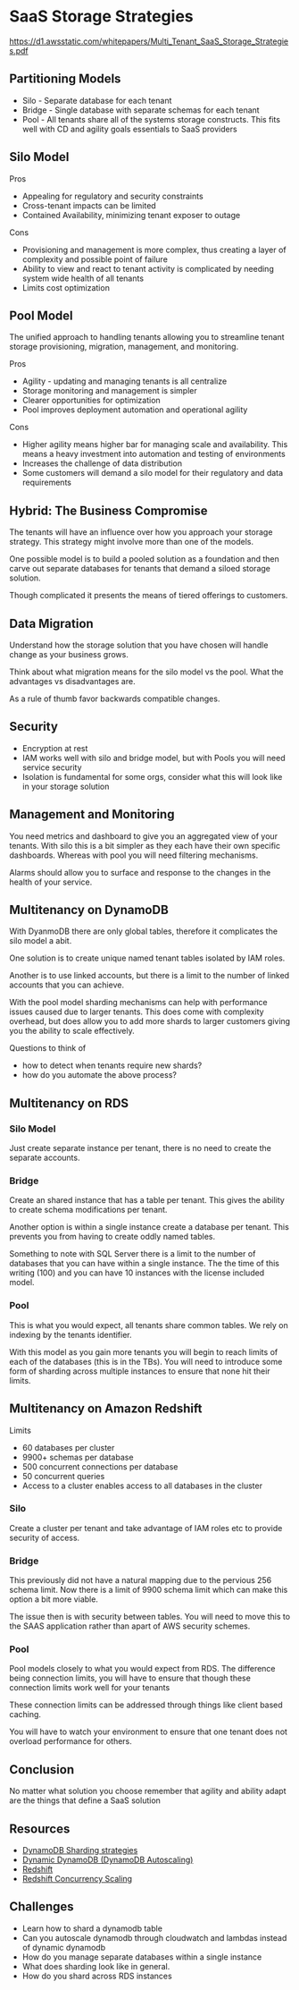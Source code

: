 # SaaS Storage Strategies

https://d1.awsstatic.com/whitepapers/Multi_Tenant_SaaS_Storage_Strategies.pdf

## Partitioning Models

- Silo - Separate database for each tenant
- Bridge - Single database with separate schemas for each tenant
- Pool - All tenants share all of the systems storage constructs. This fits well with CD and agility goals essentials to SaaS providers 

## Silo Model

Pros

- Appealing for regulatory and security constraints
- Cross-tenant impacts can be limited
- Contained Availability, minimizing tenant exposer to outage

Cons

- Provisioning and management is more complex, thus creating a layer of complexity and possible point of failure
- Ability to view and react to tenant activity is complicated  by needing system wide health of all tenants
- Limits cost optimization

## Pool Model

The unified approach to handling tenants allowing you to streamline tenant storage provisioning, migration, management, and monitoring.

Pros

- Agility - updating and managing tenants is all centralize
- Storage monitoring and management is simpler
- Clearer opportunities for optimization
- Pool improves deployment automation and operational agility 

Cons

- Higher agility means higher bar for managing scale and availability. This means a heavy investment into automation and testing of environments
- Increases the challenge of data distribution
- Some customers will demand a silo model for their regulatory and data requirements

## Hybrid: The Business Compromise

The tenants will have an influence over how you approach your storage strategy. This strategy might involve more than one of the models.

One possible model is to build a pooled solution as a foundation and then carve out separate databases for tenants that demand a siloed storage solution.

Though complicated it presents the means of tiered offerings to customers.

## Data Migration

Understand how the storage solution that you have chosen will handle change as your business grows.

Think about what migration means for the silo model vs the pool. What the advantages vs disadvantages are.

As a rule of thumb favor backwards compatible changes.

## Security

- Encryption at rest
- IAM works well with silo and bridge model, but with Pools you will need service security
- Isolation is fundamental for some orgs, consider what this will look like in your storage solution

## Management and Monitoring

You need metrics and dashboard to give you an aggregated view of your tenants. With silo this is a bit simpler as they each have their own specific dashboards. Whereas with pool you will need filtering mechanisms.

Alarms should allow you to surface and response to the changes in the health of your service.

## Multitenancy on DynamoDB

With DyanmoDB there are  only global tables, therefore it complicates the silo model a abit. 

One solution is to create unique named tenant tables isolated by IAM roles.

Another is to use linked accounts, but there is a limit to the number of linked accounts that you can achieve.

With the pool model sharding mechanisms can help with performance issues caused due to larger tenants. This does come with complexity overhead, but does allow you to add more shards to larger customers giving you the ability to scale effectively.

Questions to think of
- how to detect when tenants require new shards?
- how do you automate the above process?

## Multitenancy on RDS

### Silo Model

Just create separate instance  per tenant, there is no need to create the separate accounts.

### Bridge

Create an shared instance that has a table per tenant. This gives the ability to create schema modifications per tenant.

Another option is within a single instance create a database per tenant. This prevents you from having to create oddly named tables.

Something to note with SQL Server there is a limit to the number of databases that you can have within a single instance. The the time of this writing (100) and you can have 10 instances with the license included model.

### Pool

This is what you would expect, all tenants share common tables. We rely on indexing by the tenants identifier.

With this model as you gain more tenants you will begin to reach limits of each of the databases (this is in the TBs). You will need to introduce some form of sharding across multiple instances to ensure that none hit their limits. 


## Multitenancy on Amazon Redshift

Limits
- 60 databases per cluster
- 9900+ schemas per database
- 500 concurrent connections per database
- 50 concurrent queries
- Access to a cluster enables access to all databases in the cluster

### Silo

Create a cluster per tenant and take advantage of IAM roles etc to provide security of access.

### Bridge

This previously did not have a natural mapping due to the pervious 256 schema limit. Now there is a limit of 9900 schema limit which can make this option a bit more viable.

The issue then is with security between tables. You will need to move this to the SAAS application rather than apart of AWS security schemes.

### Pool

Pool models closely to what you would expect from RDS. The difference being connection limits, you will have to ensure that though these connection limits work well for your tenants 

These connection limits can be addressed through things like client based caching.

You will have to watch your environment to ensure that one tenant does not overload performance for others.

## Conclusion

No matter what solution you choose remember that agility and ability adapt are the things that define a SaaS solution

## Resources

- [DynamoDB Sharding strategies](https://docs.aws.amazon.com/amazondynamodb/latest/developerguide/bp-partition-key-sharding.html)
- [Dynamic DynamoDB (DynamoDB Autoscaling)](https://dynamic-dynamodb.readthedocs.io/en/latest/index.html)
- [Redshift](https://aws.amazon.com/redshift/)
- [Redshift Concurrency Scaling](https://aws.amazon.com/blogs/aws/new-concurrency-scaling-for-amazon-redshift-peak-performance-at-all-times/)

## Challenges

- Learn how to shard a dynamodb table 
- Can you autoscale dynamodb through cloudwatch and lambdas instead of dynamic dynamodb
- How do you manage separate databases within a single instance
- What does sharding look like in general.
- How do you shard across RDS instances